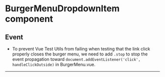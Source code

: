 # BurgerMenuDropdownItem component

## Event

- To prevent Vue Test Utils from failing when testing that the link click properly closes the burger menu, we need to add `.stop` to stop the event propagation toward `document.addEventListener('click', handleClickOutside)` in BurgerMenu.vue.

---
